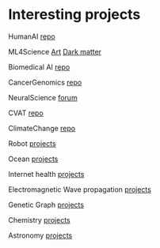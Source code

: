 # Interesting projects

HumanAI
[repo](https://humanai.foundation/)

ML4Science
[Art](https://humanai.foundation/gsoc/2024/proposal_PaintingInAPainting.html)
[Dark matter](https://ml4sci.org/gsoc/2024/proposal_DEEPLENSE3.html)

Biomedical AI 
[repo](https://github.com/NISYSLAB/Emory-BMI-GSoC/tree/main)

CancerGenomics
[repo](https://github.com/cBioPortal/GSoC?tab=readme-ov-file)

NeuralScience
[forum](https://neurostars.org/tags/c/gsoc/5/gsoc2024)

CVAT 
[repo](https://github.com/cvat-ai/cvat/wiki/Google-Summer-Of-Code-Internship)

ClimateChange
[repo](https://docs.google.com/document/d/1vawwkgROZjMS8m4C6MWRuvoaVTJZPnESvOhPPHpAHAY/edit)

Robot
[projects](https://jderobot.github.io/activities/gsoc/2024#ideas-list)

Ocean 
[projects](https://github.com/ioos/gsoc/blob/main/2024/ideas-list.md)

Internet health
[projects](https://github.com/InternetHealthReport/gsoc/blob/main/ideas.md)

Electromagnetic Wave propagation
[projects](https://github.com/gprMax/GSoC/blob/main/project-ideas-2024.md)

Genetic Graph
[projects](https://docs.google.com/document/d/1vWnJhxWJU4oNsZNheKrP6sx5ZPkOzumwdnL6IIRbDP4/edit)

Chemistry
[projects](https://github.com/MDAnalysis/mdanalysis/wiki/GSoC-2024-Project-Ideas)

Astronomy
[projects](https://openastronomy.org/gsoc/gsoc2024/#/projects?project=astronomical_data_enhancement_with_dl)

